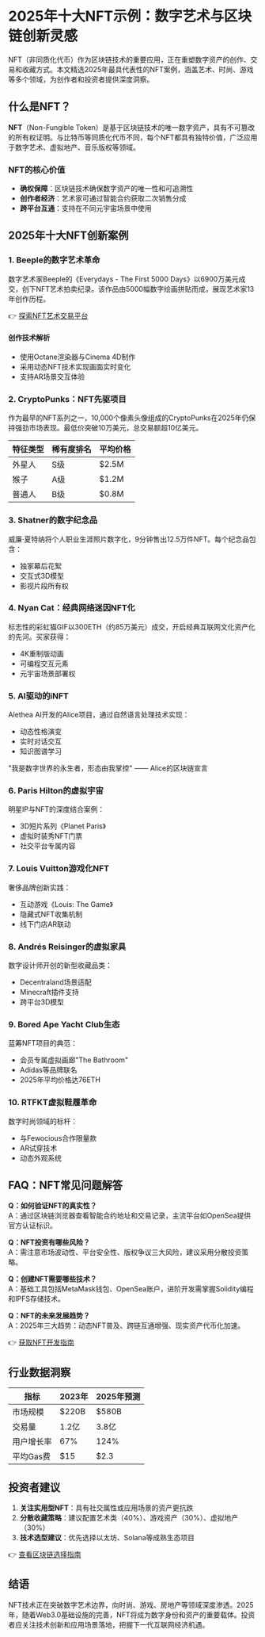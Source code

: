 # 2025年十大NFT示例：数字艺术与区块链创新灵感

NFT（非同质化代币）作为区块链技术的重要应用，正在重塑数字资产的创作、交易和收藏方式。本文精选2025年最具代表性的NFT案例，涵盖艺术、时尚、游戏等多个领域，为创作者和投资者提供深度洞察。

## 什么是NFT？

**NFT**（Non-Fungible Token）是基于区块链技术的唯一数字资产，具有不可篡改的所有权证明。与比特币等同质化代币不同，每个NFT都具有独特价值，广泛应用于数字艺术、虚拟地产、音乐版权等领域。

### NFT的核心价值
- **确权保障**：区块链技术确保数字资产的唯一性和可追溯性
- **创作者经济**：艺术家可通过智能合约获取二次销售分成
- **跨平台互通**：支持在不同元宇宙场景中使用

## 2025年十大NFT创新案例

### 1. Beeple的数字艺术革命
数字艺术家Beeple的《Everydays - The First 5000 Days》以6900万美元成交，创下NFT艺术拍卖纪录。该作品由5000幅数字绘画拼贴而成，展现艺术家13年创作历程。

👉 [探索NFT艺术交易平台](https://bit.ly/okx_welcome)

#### 创作技术解析
- 使用Octane渲染器与Cinema 4D制作
- 采用动态NFT技术实现画面实时变化
- 支持AR场景交互体验

### 2. CryptoPunks：NFT先驱项目
作为最早的NFT系列之一，10,000个像素头像组成的CryptoPunks在2025年仍保持强劲市场表现。最低价突破10万美元，总交易额超10亿美元。

| 特征类型 | 稀有度排名 | 平均价格 |
|---------|------------|----------|
| 外星人 | S级        | $2.5M    |
| 猴子    | A级        | $1.2M    |
| 普通人  | B级        | $0.8M    |

### 3. Shatner的数字纪念品
威廉·夏特纳将个人职业生涯照片数字化，9分钟售出12.5万件NFT。每个纪念品包含：
- 独家幕后花絮
- 交互式3D模型
- 影视片段所有权

### 4. Nyan Cat：经典网络迷因NFT化
标志性的彩虹猫GIF以300ETH（约85万美元）成交，开启经典互联网文化资产化的先河。买家获得：
- 4K重制版动画
- 可编程交互元素
- 元宇宙场景部署权

### 5. AI驱动的iNFT
Alethea AI开发的Alice项目，通过自然语言处理技术实现：
- 动态性格演变
- 实时对话交互
- 知识图谱学习

"我是数字世界的永生者，形态由我掌控" —— Alice的区块链宣言

### 6. Paris Hilton的虚拟宇宙
明星IP与NFT的深度结合案例：
- 3D短片系列《Planet Paris》
- 虚拟时装秀NFT门票
- 社交平台专属内容

### 7. Louis Vuitton游戏化NFT
奢侈品牌创新实践：
- 互动游戏《Louis: The Game》
- 隐藏式NFT收集机制
- 线下门店AR联动

### 8. Andrés Reisinger的虚拟家具
数字设计师开创的新型收藏品类：
- Decentraland场景适配
- Minecraft插件支持
- 跨平台3D模型

### 9. Bored Ape Yacht Club生态
蓝筹NFT项目的典范：
- 会员专属虚拟画廊"The Bathroom"
- Adidas等品牌联名
- 2025年平均价格达76ETH

### 10. RTFKT虚拟鞋履革命
数字时尚领域的标杆：
- 与Fewocious合作限量款
- AR试穿技术
- 动态外观系统

## FAQ：NFT常见问题解答

**Q：如何验证NFT的真实性？**  
A：通过区块链浏览器查看智能合约地址和交易记录，主流平台如OpenSea提供官方认证标识。

**Q：NFT投资有哪些风险？**  
A：需注意市场波动性、平台安全性、版权争议三大风险，建议采用分散投资策略。

**Q：创建NFT需要哪些技术？**  
A：基础工具包括MetaMask钱包、OpenSea账户，进阶开发需掌握Solidity编程和IPFS存储技术。

**Q：NFT的未来发展趋势？**  
A：2025年三大趋势：动态NFT普及、跨链互通增强、现实资产代币化加速。

👉 [获取NFT开发指南](https://bit.ly/okx_welcome)

## 行业数据洞察

| 指标            | 2023年 | 2025年预测 |
|-----------------|--------|------------|
| 市场规模        | $220B  | $580B      |
| 交易量          | 1.2亿  | 3.8亿      |
| 用户增长率      | 67%    | 124%       |
| 平均Gas费       | $15    | $2.3       |

## 投资者建议

1. **关注实用型NFT**：具有社交属性或应用场景的资产更抗跌
2. **分散收藏策略**：建议配置艺术类（40%）、游戏资产（30%）、虚拟地产（30%）
3. **技术选型建议**：优先选择以太坊、Solana等成熟生态项目

👉 [查看区块链选择指南](https://bit.ly/okx_welcome)

## 结语

NFT技术正在突破数字艺术边界，向时尚、游戏、房地产等领域深度渗透。2025年，随着Web3.0基础设施的完善，NFT将成为数字身份和资产的重要载体。投资者应关注技术创新和应用场景落地，把握下一代互联网经济机遇。